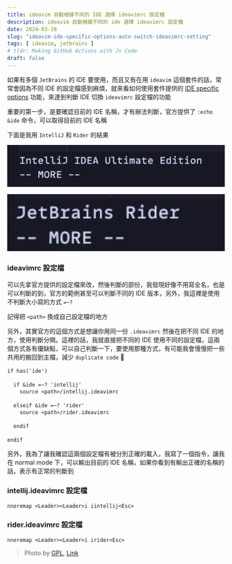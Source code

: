 ```yaml
---
title: ideavim 自動根據不同的 IDE 選擇 ideavimrc 設定檔
description: ideavim 自動根據不同的 ide 選擇 ideavimrc 設定檔
date: 2024-03-18
slug: "ideavim-ide-specific-options-auto-switch-ideavimrc-setting"
tags: [ ideavim, jetbrains ]
# tldr: Making GitHub Actions with Js Code
draft: false
---
```


<!-- ![](./cover.webp) -->

如果有多個 `JetBrains` 的 IDE 要使用，而且又有在用 `ideavim` 這個套件的話，常常會因為不同 IDE 的設定檔感到麻煩，就來看如何使用套件提供的 [IDE specific options](https://github.com/JetBrains/ideavim?tab=readme-ov-file#ide-specific-options) 功能，來達到判斷 IDE 切換 `ideavimrc` 設定檔的功能

重要的第一步，是要確認目前的 IDE 名稱，才有辦法判斷，官方提供了 `:echo &ide` 命令，可以取得目前的 IDE 名稱

下面是我用 `IntelliJ` 和 `Rider` 的結果

![](./01.webp)

![](./02.webp)

### ideavimrc 設定檔

可以先拿官方提供的設定檔來改，然後判斷的部份，我發現好像不用寫全名，也是可以判斷的到，官方的範例甚至可以判斷不同的 IDE 版本，另外，我這裡是使用不判斷大小寫的方式 `=~?`

記得把 `<path>` 換成自己設定檔的地方

另外，其實官方的這個方式是想讓你用同一份 `.ideavimrc` 然後在把不同 IDE 的地方，使用判斷分開。這裡的話，我就直接把不同的 IDE 使用不同的設定檔，這兩個方式各有優缺點，可以自己判斷一下，要使用那種方式，有可能我會慢慢把一些共用的搬回到主檔，減少 `duplicate code` 🙂

```vimrc
if has('ide')

  if &ide =~? 'intellij'
    source <path>/intellij.ideavimrc

  elseif &ide =~? 'rider'
    source <path>/rider.ideavimrc

  endif

endif
```

另外，我為了讓我確認這兩個設定檔有被分別正確的載入，我寫了一個指令，讓我在 normal mode 下，可以輸出目前的 IDE 名稱，如果你看到有輸出正確的名稱的話，表示有正常的判斷到

### intellij.ideavimrc 設定檔

```vimrc
nnoremap <Leader><Leader>i iintellij<Esc>
```

### rider.ideavimrc 設定檔

```vimrc
nnoremap <Leader><Leader>i irider<Esc>
```

> Photo by [GPL](http://www.gnu.org/licenses/gpl.html "GNU General Public License"), [Link](https://commons.wikimedia.org/w/index.php?curid=365954)